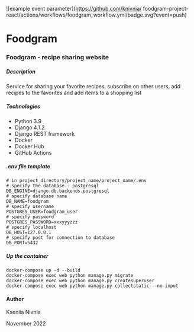 ![example event parameter](https://github.com/knivnia/
foodgram-project-react/actions/workflows/foodgram_workflow.yml/badge.svg?event=push)

# Foodgram

### Foodgram - recipe sharing website

##### Description

Service for sharing your favorite recipes, subscribe on other users, add recipes to the favorites and add items to a shopping list

##### Technologies

- Python 3.9
- Django 4.1.2
- Django REST framework
- Docker
- Docker Hub
- GitHub Actions

##### .env file template

```
# in project_directory/project_name/project_name/.env
# specify the database - postgresql
DB_ENGINE=django.db.backends.postgresql
# specify database name
DB_NAME=foodgram
# specify username
POSTGRES_USER=foodgram_user
# specify password
POSTGRES_PASSWORD=xxxyyyzzz
# specify localhost
DB_HOST=127.0.0.1
# specify post for connection to database
DB_PORT=5432
```


##### Up the container

```
docker-compose up -d --build 
docker-compose exec web python manage.py migrate
docker-compose exec web python manage.py createsuperuser
docker-compose exec web python manage.py collectstatic --no-input
```


#### Author
Kseniia Nivnia

November 2022
